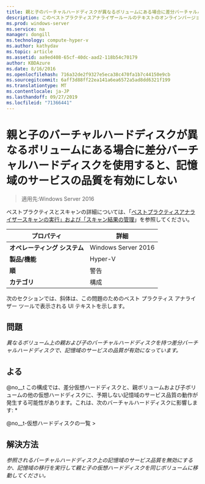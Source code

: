 ```yaml
---
title: 親と子のバーチャルハードディスクが異なるボリュームにある場合に差分バーチャルハードディスクを使用すると、記憶域のサービスの品質を有効にしない
description: このベストプラクティスアナライザールールのテキストのオンラインバージョン。
ms.prod: windows-server
ms.service: na
manager: dongill
ms.technology: compute-hyper-v
ms.author: kathydav
ms.topic: article
ms.assetid: aa9ed408-65cf-40dc-aad2-118b54c70179
author: KBDAzure
ms.date: 8/16/2016
ms.openlocfilehash: 716a32de2f9327e5eca38c470fa1b7c44150e9cb
ms.sourcegitcommit: 6aff3d88ff22ea141a6ea6572a5ad8dd6321f199
ms.translationtype: MT
ms.contentlocale: ja-JP
ms.lasthandoff: 09/27/2019
ms.locfileid: "71366441"
---
```

# <a name="avoid-enabling-storage-quality-of-service-when-using-a-differencing-virtual-hard-disk-when-the-parent-and-child-virtual-hard-disks-are-on-different-volumes"></a>親と子のバーチャルハードディスクが異なるボリュームにある場合に差分バーチャルハードディスクを使用すると、記憶域のサービスの品質を有効にしない

>適用先:Windows Server 2016

ベストプラクティスとスキャンの詳細については、「[ベストプラクティスアナライザースキャンの実行」および「スキャン結果の管理](https://go.microsoft.com/fwlink/p/?LinkID=223177)」を参照してください。  
  
|プロパティ|詳細|  
|-|-|  
|**オペレーティング システム**|Windows Server 2016|  
|**製品/機能**|Hyper-V|  
|**順**|警告|  
|**カテゴリ**|構成|  
  
次のセクションでは、斜体は、この問題のためのベスト プラクティス アナライザー ツールで表示される UI テキストを示します。
  
## <a name="issue"></a>**問題**  
*異なるボリューム上の親および子のバーチャルハードディスクを持つ差分バーチャルハードディスクで、記憶域のサービスの品質が有効になっています。*  
  
## <a name="impact"></a>**よる**  
@no__t この構成では、差分仮想ハードディスクと、親ボリュームおよび子ボリュームの他の仮想ハードディスクに、予期しない記憶域のサービス品質の動作が発生する可能性があります。これは、次のバーチャルハードディスクに影響します: *  
  
@no__t-仮想ハードディスクの一覧 >  
  
## <a name="resolution"></a>**解決方法**  
*参照されるバーチャルハードディスク上の記憶域のサービス品質を無効にするか、記憶域の移行を実行して親と子の仮想ハードディスクを同じボリュームに移動してください。*  
  


